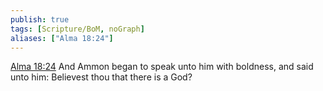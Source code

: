 ```yaml
---
publish: true
tags: [Scripture/BoM, noGraph]
aliases: ["Alma 18:24"]
---
```

[Alma 18:24](https://churchofjesuschrist.org/study/scriptures/bofm/alma/18?lang=eng&id=p24#p24) And Ammon began to speak unto him with boldness, and said unto him: Believest thou that there is a God?
